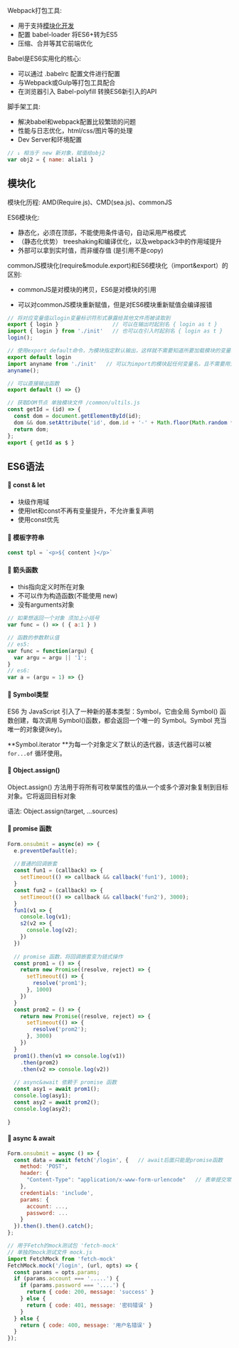 Webpack打包工具:

 - 用于支持<u>模块化开发</u>
 - 配置 babel-loader 将ES6+转为ES5
 - 压缩、合并等其它前端优化



Babel是ES6实用化的核心:

 - 可以通过 .babelrc 配置文件进行配置
 - 与Webpack或Gulp等打包工具配合
 - 在浏览器引入 Babel-polyfill 转换ES6新引入的API



脚手架工具:

 - 解决babel和webpack配置比较繁琐的问题
 - 性能与日志优化，html/css/图片等的处理
 - Dev Server和环境配置




```javascript
// ↓ 相当于 new 新对象，赋值给obj2
var obj2 = { name: aliali }
```



## 模块化

模块化历程: AMD(Require.js)、CMD(sea.js)、commonJS

ES6模块化:

- 静态化，必须在顶部，不能使用条件语句，自动采用严格模式
- （静态化优势） treeshaking和编译优化，以及webpack3中的作用域提升
- 外部可以拿到实时值，而非缓存值 (是引用不是copy)

commonJS模块化(require&module.export)和ES6模块化（import&export）的区别:

- commonJS是对模块的拷贝，ES6是对模块的引用


- 可以对commonJS模块重新赋值，但是对ES6模块重新赋值会编译报错




```javascript 
// 将对应变量值以login变量标识符形式暴露给其他文件而被读取到
export { login }                 // 可以在输出时起别名 { login as t }
import { login } from './init'   // 也可以在引入时起别名 { login as t }
login();

// 使用export default命令，为模块指定默认输出，这样就不需要知道所要加载模块的变量名，但是一个文件内只能输出一个变量值
export default login
import anyname from './init'   // 可以为import的模块起任何变量名，且不需要用大括号包含
anyname();

// 可以直接输出函数
export default () => {}
```

```javascript
// 获取DOM节点 单独模块文件 /common/ultils.js
const getId = (id) => {
  const dom = document.getElementById(id);
  dom && dom.setAttribute('id', dom.id + '-' + Math.floor(Math.random * 100000));
  return dom;
};
export { getId as $ }
```




## ES6语法

#### :radio_button: const & let

- 块级作用域
- 使用let和const不再有变量提升，不允许重复声明
- 使用const优先


#### :radio_button: 模板字符串

```javascript
const tpl = `<p>${ content }</p>`
```


#### :radio_button: 箭头函数

- this指向定义时所在对象
- 不可以作为构造函数(不能使用 new)
- 没有arguments对象



```javascript
// 如果想返回一个对象 须加上小括号
var func = () => ( { a:1 } )
```

```javascript
// 函数的参数默认值
// es5:
var func = function(argu) {
  var argu = argu || '1';
}
// es6:
var a = (argu = 1) => {}
```

#### :radio_button: Symbol类型

ES6 为 JavaScript 引入了一种新的基本类型：Symbol，它由全局 Symbol() 函数创建，每次调用 Symbol()函数，都会返回一个唯一的 Symbol。Symbol 充当唯一的对象键(key)。

**Symbol.iterator **为每一个对象定义了默认的迭代器，该迭代器可以被 `for...of` 循环使用。

#### :radio_button: Object.assign() 

Object.assign() 方法用于将所有可枚举属性的值从一个或多个源对象复制到目标对象。它将返回目标对象

语法: Object.assign(target, ...sources)

#### :radio_button: promise 函数

```javascript
Form.onsubmit = async(e) => {
  e.preventDefault(e);
  
  //普通的回调嵌套
  const fun1 = (callback) => {
    setTimeout(() => callback && callback('fun1'), 1000);
  }
  const fun2 = (callback) => {
    setTimeout(() => callback && callback('fun2'), 3000);
  }
  fun1(v1 => {
    console.log(v1);
    s2(v2 => {
      console.log(v2);
    })
  })
  
  // promise 函数，将回调嵌套变为链式操作
  const prom1 = () => {
    return new Promise((resolve, reject) => {
      setTimeout(() => {
        resolve('prom1');
      }, 1000)
    })
  }
  const prom2 = () => {
    return new Promise((resolve, reject) => {
      setTimeout(() => {
        resolve('prom2');
      }, 3000)
    })
  }
  prom1().then(v1 => console.log(v1))
  	.then(prom2)
  	.then(v2 => console.log(v2))
  
  // async&await 依赖于 promise 函数
  const asy1 = await prom1();
  console.log(asy1);
  const asy2 = await prom2();
  console.log(asy2);
  
}
```

#### :radio_button: async & await

```javascript
Form.onsubmit = async () => {
  const data = await fetch('/login', {   // await后面只能是promise函数
    method: 'POST',
    header: {
      "Content-Type": "application/x-www-form-urlencode"   // 表单提交常用header头
    },
    credentials: 'include',
    params: {
      account: ...,
      password: ...
    }
  }).then().then().catch();
};

// 用于Fetch的mock测试包 'fetch-mock'
// 单独的mock测试文件 mock.js
import FetchMock from 'fetch-mock'
FetchMock.mock('/login', (url, opts) => {
  const params = opts.params;
  if (params.account === '.....') {
    if (params.password === '....') {
      return { code: 200, message: 'success' }
    } else {
      return { code: 401, message: '密码错误' }
    }
  } else {
    return { code: 400, message: '用户名错误' }
  }
});
```

